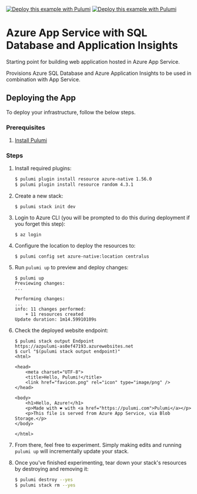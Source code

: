 [![Deploy this example with Pulumi](https://www.pulumi.com/images/deploy-with-pulumi/dark.svg)](https://app.pulumi.com/new?template=https://github.com/pulumi/examples/blob/master/azure-yaml-app-service/README.md#gh-light-mode-only)
[![Deploy this example with Pulumi](https://get.pulumi.com/new/button-light.svg)](https://app.pulumi.com/new?template=https://github.com/pulumi/examples/blob/master/azure-yaml-app-service/README.md#gh-dark-mode-only)

# Azure App Service with SQL Database and Application Insights

Starting point for building web application hosted in Azure App Service.

Provisions Azure SQL Database and Azure Application Insights to be used in combination
with App Service.

## Deploying the App

To deploy your infrastructure, follow the below steps.

### Prerequisites

1. [Install Pulumi](https://www.pulumi.com/docs/get-started/install/)

### Steps

1.  Install required plugins:

    ```bash
    $ pulumi plugin install resource azure-native 1.56.0
    $ pulumi plugin install resource random 4.3.1
    ```

1.  Create a new stack:

    ```
    $ pulumi stack init dev
    ```

1.  Login to Azure CLI (you will be prompted to do this during deployment if you forget this step):

    ```
    $ az login
    ```

1.  Configure the location to deploy the resources to:

    ```
    $ pulumi config set azure-native:location centralus
    ```

1.  Run `pulumi up` to preview and deploy changes:

    ```
    $ pulumi up
    Previewing changes:
    ...

    Performing changes:
    ...
    info: 11 changes performed:
        + 11 resources created
    Update duration: 1m14.59910109s
    ```

1.  Check the deployed website endpoint:

    ```
    $ pulumi stack output Endpoint
    https://azpulumi-as0ef47193.azurewebsites.net
    $ curl "$(pulumi stack output endpoint)"
    <html>

    <head>
        <meta charset="UTF-8">
        <title>Hello, Pulumi!</title>
        <link href="favicon.png" rel="icon" type="image/png" />
    </head>

    <body>
        <h1>Hello, Azure!</h1>
        <p>Made with ❤️ with <a href="https://pulumi.com">Pulumi</a></p>
        <p>This file is served from Azure App Service, via Blob Storage.</p>
    </body>

    </html>
    ```

6. From there, feel free to experiment. Simply making edits and running `pulumi up` will incrementally update your stack.

7. Once you've finished experimenting, tear down your stack's resources by destroying and removing it:

    ```bash
    $ pulumi destroy --yes
    $ pulumi stack rm --yes
    ```
